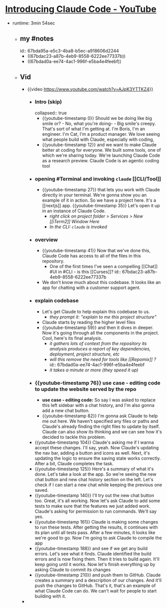 # [Introducing Claude Code - YouTube](https://www.youtube.com/watch?v=AJpK3YTTKZ4)
- runtime: 3min 54sec
	- ## my #notes
	  id:: 67bda95a-e5c3-4ba8-b5ec-a918606d2244
		- ((67bdac23-a87b-4eb9-8558-6222ee77337b))
		- ((67bdad0a-ee74-4ac1-996f-e5ba4e4feebf))
	- ## Vid
		- {{video https://www.youtube.com/watch?v=AJpK3YTTKZ4}}
			- ### Intro (skip)
			  collapsed:: true
				- {{youtube-timestamp 0}} Should we be doing like big smile or? - No, what you're doing- - Big smile's creepy. That's sort of what I'm getting at. I'm Boris, I'm an engineer. I'm Cat, I'm a product manager. We love seeing what people build with Claude, especially with coding,
				- {{youtube-timestamp 12}} and we want to make Claude better at coding for everyone. We built some tools, one of which we're sharing today. We're launching Claude Code as a research preview. Claude Code is an agentic coding tool
			- ### opening #Terminal and invoking `claude` [[CLI/Tool]]
				- {{youtube-timestamp 27}} that lets you work with Claude directly in your terminal. We're gonna show you an example of it in action. So we have a project here. It's a [[nextjs]] app. {{youtube-timestamp 35}} Let's open it up in an instance of Claude Code.
					- *right click on project folder > Services > New [[iTerm2]] Window Here*
					- *In the CLI: `claude` is invoked*
			- ### overview
				- {{youtube-timestamp 41}} Now that we've done this, Claude Code has access to all of the files in this repository.
					- One of the first times I've seen a compelling [[Chat]] #UI in #CLI - is this [[Curses]]?
					  id:: 67bdac23-a87b-4eb9-8558-6222ee77337b
				- We don't know much about this codebase. It looks like an app for chatting with a customer support agent.
			- ### explain codebase
				- Let's get Claude to help explain this codebase to us.
					- *they prompt it: "explain to me this project structure"*
				- Claude starts by reading the higher level files
				- {{youtube-timestamp 59}} and then it dives in deeper. Now it's going through all the components in the project. Cool, here's its final analysis.
					- *it gathers lots of context from the repository its analysis produces a report of key dependencies, deployment, project structure, etc*
					- *will this remove the need for tools like [[Repomix]] ?*
					  id:: 67bdad0a-ee74-4ac1-996f-e5ba4e4feebf
					- *it takes a minute or more (they speed it up)*
			- ### {{youtube-timestamp 76}} use case - editing code to update the website served by the repo
				- **use case - editing code:** So say I was asked to replace this left sidebar with a chat history, and I'm also gonna add a new chat button.
				- {{youtube-timestamp 82}} I'm gonna ask Claude to help me out here. We haven't specified any files or paths and Claude's already finding the right files to update by itself. Claude can also show its thinking and we can see how it's decided to tackle this problem.
			- {{youtube-timestamp 104}} Claude's asking me if I wanna accept these changes. I'll say, yeah. Now Claude's updating the nav bar, adding a button and icons as well. Next, it's updating the logic to ensure the saving state works correctly. After a bit, Claude completes the task.
			- {{youtube-timestamp 125}} Here's a summary of what it's done. Let's take a look at the app. So we're seeing the new chat button and new chat history section on the left. Let's check if I can start a new chat while keeping the previous one saved.
			- {{youtube-timestamp 140}} I'll try out the new chat button too. Great, it's all working. Now let's ask Claude to add some tests to make sure that the features we just added work. Claude's asking for permission to run commands. We'll say yes.
			- {{youtube-timestamp 161}} Claude is making some changes to run these tests. After getting the results, it continues with its plan until all tests pass. After a few minutes, it looks like we're good to go. Now I'm going to ask Claude to compile the app
			- {{youtube-timestamp 188}} and see if we get any build errors. Let's see what it finds. Claude identified the build errors and is now fixing them. Then it tries to build again. It'll keep going until it works. Now let's finish everything up by asking Claude to commit its changes
			- {{youtube-timestamp 210}} and push them to GitHub. Claude creates a summary and a description of our changes. And it'll push the changes to GitHub. That's it, that's an example of what Claude Code can do. We can't wait for people to start building with it.
		-